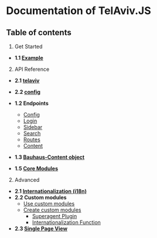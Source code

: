 # Documentation of TelAviv.JS

## Table of contents

1. Get Started
 * **1.1 [Example](Example.md)**
2. API Reference
 * **2.1 [telaviv](api/telaviv.md)**
 * **2.2 [config](api/config.md)**



 * **1.2 Endpoints**
     * [Config](endpoints/Config.md)
     * [Login](endpoints/Login.md)
     * [Sidebar](endpoints/Sidebar.md)
     * [Search](endpoints/Search.md)
     * [Routes](endpoints/Routes.md)
     * [Content](endpoints/Content.md)
 * **1.3 [Bauhaus-Content object](BauhausContent.md)**
 * **1.5 [Core Modules](coreModules/README.md)**
2. Advanced
 * **2.1 [Internationalization (i18n)](i18n.md)**
 * **2.2 Custom modules**
     * [Use custom modules](UseCustomModule.md)
     * [Create custom modules](CreateCustomModule.md)
        * [Superagent Plugin](SuperagentPlugin.md)
        * [Internationalization Function](GetLanguageTextFunction.md)
 * **2.3 [Single Page View](SinglePageView.md)**
